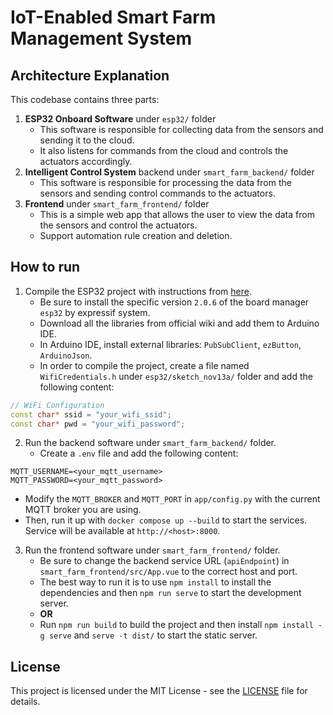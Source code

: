 # IoT-Enabled Smart Farm Management System

## Architecture Explanation

This codebase contains three parts:

1. **ESP32 Onboard Software** under `esp32/` folder
   - This software is responsible for collecting data from the sensors and sending it to the cloud.
   - It also listens for commands from the cloud and controls the actuators accordingly.
2. **Intelligent Control System** backend under `smart_farm_backend/` folder
   - This software is responsible for processing the data from the sensors and sending control commands to the actuators.
3. **Frontend** under `smart_farm_frontend/` folder
   - This is a simple web app that allows the user to view the data from the sensors and control the actuators.
   - Support automation rule creation and deletion.

## How to run

1. Compile the ESP32 project with instructions from [here](https://docs.keyestudio.com/projects/KS0567/en/latest/wiki/index.html).
   - Be sure to install the specific version `2.0.6` of the board manager `esp32` by expressif system.
   - Download all the libraries from official wiki and add them to Arduino IDE.
   - In Arduino IDE, install external libraries: `PubSubClient`, `ezButton`, `ArduinoJson`.
   - In order to compile the project, create a file named `WifiCredentials.h` under `esp32/sketch_nov13a/` folder and add the following content:
```cpp
// WiFi Configuration
const char* ssid = "your_wifi_ssid";
const char* pwd = "your_wifi_password";
```
2. Run the backend software under `smart_farm_backend/` folder.
   - Create a `.env` file and add the following content:
```
MQTT_USERNAME=<your_mqtt_username>
MQTT_PASSWORD=<your_mqtt_password>
```   
   - Modify the `MQTT_BROKER` and `MQTT_PORT` in `app/config.py` with the current MQTT broker you are using.
   - Then, run it up with `docker compose up --build` to start the services. Service will be available at `http://<host>:8000`.
3. Run the frontend software under `smart_farm_frontend/` folder.
   - Be sure to change the backend service URL (`apiEndpoint`) in `smart_farm_frontend/src/App.vue` to the correct host and port.
   - The best way to run it is to use `npm install` to install the dependencies and then `npm run serve` to start the development server.
   - **OR**
   - Run `npm run build` to build the project and then install `npm install -g serve` and `serve -t dist/` to start the static server.

## License

This project is licensed under the MIT License - see the [LICENSE](LICENSE) file for details.
